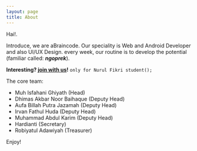 ```yaml
---
layout: page
title: About
---
```


Hai!.

Introduce, we are aBraincode. Our speciality is Web and Android Developer and also UI/UX Design. every week, our routine is to develop the potential (familiar called: ___ngoprek___).

**Interesting?  <a href="http://register.abraincode.id/">join with us</a>!**
`only for Nurul Fikri student();`

The core team:

- Muh Isfahani Ghiyath (Head)
- Dhimas Akbar Noor Baihaque (Deputy Head)
- Aufa Billah Putra Jazamah (Deputy Head)
- Irvan Fathul Huda (Deputy Head)
- Muhammad Abdul Karim (Deputy Head)
- Hardianti (Secretary)
- Robiyatul Adawiyah (Treasurer)


Enjoy!
